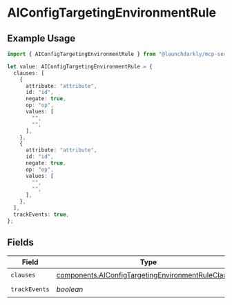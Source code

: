 # AIConfigTargetingEnvironmentRule

## Example Usage

```typescript
import { AIConfigTargetingEnvironmentRule } from "@launchdarkly/mcp-server/models/components";

let value: AIConfigTargetingEnvironmentRule = {
  clauses: [
    {
      attribute: "attribute",
      id: "id",
      negate: true,
      op: "op",
      values: [
        "",
        "",
      ],
    },
    {
      attribute: "attribute",
      id: "id",
      negate: true,
      op: "op",
      values: [
        "",
        "",
      ],
    },
  ],
  trackEvents: true,
};
```

## Fields

| Field                                                                                                                    | Type                                                                                                                     | Required                                                                                                                 | Description                                                                                                              |
| ------------------------------------------------------------------------------------------------------------------------ | ------------------------------------------------------------------------------------------------------------------------ | ------------------------------------------------------------------------------------------------------------------------ | ------------------------------------------------------------------------------------------------------------------------ |
| `clauses`                                                                                                                | [components.AIConfigTargetingEnvironmentRuleClause](../../models/components/aiconfigtargetingenvironmentruleclause.md)[] | :heavy_check_mark:                                                                                                       | N/A                                                                                                                      |
| `trackEvents`                                                                                                            | *boolean*                                                                                                                | :heavy_check_mark:                                                                                                       | N/A                                                                                                                      |